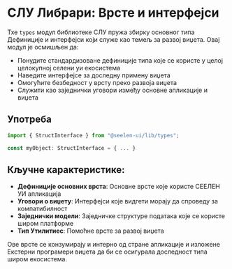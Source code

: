 # **СЛУ Либрари: Врсте и интерфејси**

Тхе `types` модул библиотеке СЛУ пружа збирку основног типа Дефиниције и
интерфејси који служе као темељ за развој виџета. Овај модул је осмишљен да:

- Понудите стандардизоване дефиниције типа које се користе у целој целокупној
  селени уи екосистема
- Наведите интерфејсе за доследну примену виџета
- Омогућите безбедност у врсту преко развоја виџета
- Служити као заједнички уговори између основне апликације и виџета

## **Употреба**

```ts
import { StructInterface } from "@seelen-ui/lib/types";

const myObject: StructInterface = { ... }
```

## **Кључне карактеристике:**

- **Дефиниције основних врста**: Основне врсте које користе СЕЕЛЕН УИ апликација
- **Уговори о виџету**: Интерфејси које видгети морају да спроведу за
  компатибилност
- **Заједнички модели**: Заједничке структуре података које се користе широм
  платформе
- **Тип Утилитиес**: Помоћне врсте за развој виџета

Ове врсте се конзумирају и интерно од стране апликације и изложене Екстерни
програмери виџета да би се осигурала доследност типа широм екосистема.
